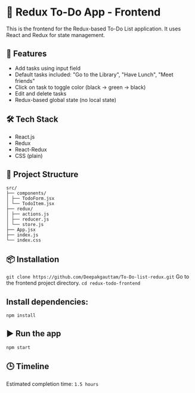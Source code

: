 # 📝 Redux To-Do App - Frontend

This is the frontend for the Redux-based To-Do List application. It uses React and Redux for state management.

## 🚀 Features

- Add tasks using input field
- Default tasks included: "Go to the Library", "Have Lunch", "Meet friends"
- Click on task to toggle color (black → green → black)
- Edit and delete tasks
- Redux-based global state (no local state)

## 🛠 Tech Stack

- React.js
- Redux
- React-Redux
- CSS (plain)

## 📂 Project Structure

```
src/
├── components/
│ ├── TodoForm.jsx
│ └── TodoItem.jsx
├── redux/
│ ├── actions.js
│ ├── reducer.js
│ └── store.js
├── App.jsx
├── index.js
└── index.css
```

## 📦 Installation

`git clone https://github.com/Deepakgauttam/To-Do-list-redux.git`
Go to the frontend project directory.
`cd redux-todo-frontend`

## Install dependencies:

`npm install`

## ▶️ Run the app

`npm start`

## 🕒 Timeline

Estimated completion time: `1.5 hours`
